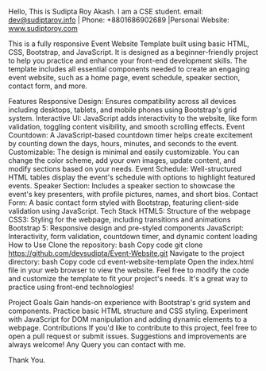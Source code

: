 Hello, 
This is Sudipta Roy Akash. I am a CSE student.
email: dev@sudiptaroy.info | Phone: +8801686902689 |Personal Website: www.sudiptoroy.com

This is a fully responsive Event Website Template built using basic HTML, CSS, Bootstrap, and JavaScript. It is designed as a beginner-friendly project to help you practice and enhance your front-end development skills. The template includes all essential components needed to create an engaging event website, such as a home page, event schedule, speaker section, contact form, and more.

Features
Responsive Design: Ensures compatibility across all devices including desktops, tablets, and mobile phones using Bootstrap's grid system.
Interactive UI: JavaScript adds interactivity to the website, like form validation, toggling content visibility, and smooth scrolling effects.
Event Countdown: A JavaScript-based countdown timer helps create excitement by counting down the days, hours, minutes, and seconds to the event.
Customizable: The design is minimal and easily customizable. You can change the color scheme, add your own images, update content, and modify sections based on your needs.
Event Schedule: Well-structured HTML tables display the event's schedule with options to highlight featured events.
Speaker Section: Includes a speaker section to showcase the event's key presenters, with profile pictures, names, and short bios.
Contact Form: A basic contact form styled with Bootstrap, featuring client-side validation using JavaScript.
Tech Stack
HTML5: Structure of the webpage
CSS3: Styling for the webpage, including transitions and animations
Bootstrap 5: Responsive design and pre-styled components
JavaScript: Interactivity, form validation, countdown timer, and dynamic content loading
How to Use
Clone the repository:
bash
Copy code
git clone https://github.com/devsudipta/Event-Website.git 
Navigate to the project directory:
bash
Copy code
cd event-website-template
Open the index.html file in your web browser to view the website.
Feel free to modify the code and customize the template to fit your project's needs. It's a great way to practice using front-end technologies!

Project Goals
Gain hands-on experience with Bootstrap's grid system and components.
Practice basic HTML structure and CSS styling.
Experiment with JavaScript for DOM manipulation and adding dynamic elements to a webpage.
Contributions
If you'd like to contribute to this project, feel free to open a pull request or submit issues. Suggestions and improvements are always welcome!
Any Query you can contact with me. 

Thank You.  
